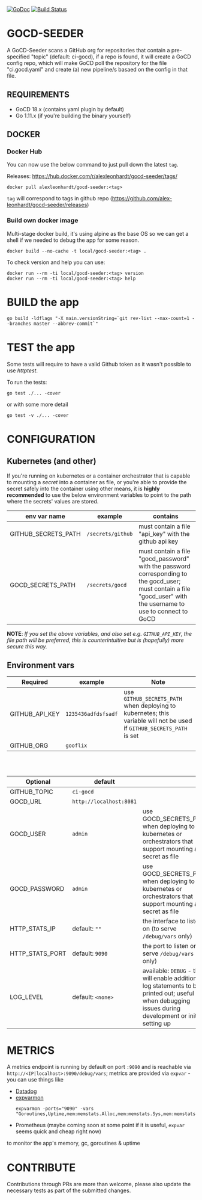 [![GoDoc](https://godoc.org/github.com/alex-leonhardt/gocd-seeder?status.svg)](https://godoc.org/github.com/alex-leonhardt/gocd-seeder) [![Build Status](https://travis-ci.com/alex-leonhardt/gocd-seeder.svg?branch=master)](https://travis-ci.com/alex-leonhardt/gocd-seeder)

# GOCD-SEEDER
A GoCD-Seeder scans a GitHub org for repositories that contain a pre-specified "topic" (default: ci-gocd), if a repo is found, it will create a GoCD config repo, which will make GoCD poll the repository for the file "ci.gocd.yaml" and create (a) new pipeline/s basaed on the config in that file.

## REQUIREMENTS

- GoCD 18.x (contains yaml plugin by default)
- Go 1.11.x (if you're building the binary yourself)

## DOCKER

### Docker Hub

You can now use the below command to just pull down the latest `tag`.

Releases: https://hub.docker.com/r/alexleonhardt/gocd-seeder/tags/


```
docker pull alexleonhardt/gocd-seeder:<tag>
```

`tag` will correspond to tags in github repo (https://github.com/alex-leonhardt/gocd-seeder/releases)

### Build own docker image

Multi-stage docker build, it's using alpine as the base OS so we can get a shell if we needed to debug the app for some reason.

```
docker build --no-cache -t local/gocd-seeder:<tag> .
```

To check version and help you can use: 

```
docker run --rm -ti local/gocd-seeder:<tag> version
docker run --rm -ti local/gocd-seeder:<tag> help
```

# BUILD the app

```
go build -ldflags "-X main.versionString=`git rev-list --max-count=1 --branches master --abbrev-commit`"
```

# TEST the app

Some tests will require to have a valid Github token as it wasn't possible to use _httptest_.

To run the tests: 

```
go test ./... -cover
```

or with some more detail 

```
go test -v ./... -cover
```

# CONFIGURATION

## Kubernetes (and other)

If you're running on kubernetes or a container orchestrator that is capable to mounting a _secret_ into a container as file, or you're able to provide the secret safely into the container using other means, it is **highly recommended** to use the below environment variables to point to the path where the secrets' values are stored.

| env var name | example |  contains |
| ------------ | ------- | --------- |
| GITHUB_SECRETS_PATH | `/secrets/github` | must contain a file "api_key" with the github api key |
| GOCD_SECRETS_PATH   | `/secrets/gocd`  | must contain a file "gocd_password" with the password corresponding to the gocd_user; <br> must contain a file "gocd_user" with the username to use to connect to GoCD |

**NOTE**: *If you set the above variables, and also set e.g. `GITHUB_API_KEY`, the file path will be preferred, this is counterintuitive but is (hopefully) more secure this way.*

## Environment vars

| Required | example | Note |
| -------- | ------- | ---- |
| GITHUB_API_KEY | `1235436adfdsfsadf` | use `GITHUB_SECRETS_PATH` when deploying to kubernetes; this variable will not be used if `GITHUB_SECRETS_PATH` is set |
| GITHUB_ORG     | `gooflix` | |

<br><br>

| Optional | default  |   |
| -------- | -------- | - |
| GITHUB_TOPIC    | `ci-gocd` | |
| GOCD_URL        | `http://localhost:8081` | |
| GOCD_USER       | `admin` | use GOCD_SECRETS_PATH when deploying to kubernetes or orchestrators that support mounting a secret as file |
| GOCD_PASSWORD   | `admin` | use GOCD_SECRETS_PATH when deploying to kubernetes or orchestrators that support mounting a secret as file |
| HTTP_STATS_IP   | default: `""` | the interface to listen on (to serve `/debug/vars` only) |
| HTTP_STATS_PORT | default: `9090` | the port to listen on (to serve `/debug/vars` only) |
| LOG_LEVEL       | default: `<none>` | available: `DEBUG` - this will enable additional log statements to be printed out; useful when debugging issues during development or initial setting up |


# METRICS

A metrics endpoint is running by default on port `:9090` and is reachable via `http://<IP|localhost>:9090/debug/vars`; metrics are provided via `expvar` - you can use things like

- [Datadog](https://docs.datadoghq.com/integrations/go_expvar/)
- [expvarmon](https://github.com/divan/expvarmon)
  ```shell
  expvarmon -ports="9090" -vars "Goroutines,Uptime,mem:memstats.Alloc,mem:memstats.Sys,mem:memstats.HeapAlloc,mem:memstats.HeapInuse,duration:memstats.PauseNs,duration:memstats.PauseTotalNs"
  ```
- Prometheus (maybe coming soon at some point if it is useful, `expvar` seems quick and cheap right now)

to monitor the app's memory, gc, goroutines & uptime

# CONTRIBUTE

Contributions through PRs are more than welcome, please also update the necessary tests as part of the submitted changes.

